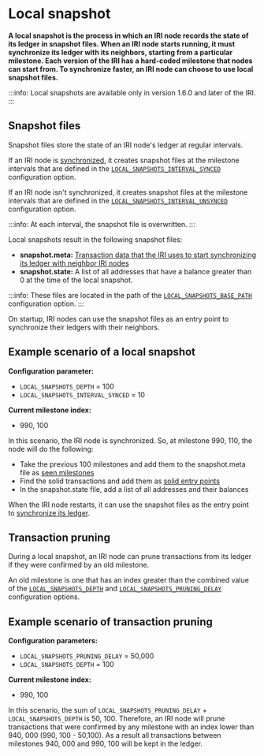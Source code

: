 # Local snapshot

**A local snapshot is the process in which an IRI node records the state of its ledger in snapshot files. When an IRI node starts running, it must synchronize its ledger with its neighbors, starting from a particular milestone. Each version of the IRI has a hard-coded milestone that nodes can start from. To synchronize faster, an IRI node can choose to use local snapshot files.**

:::info:
Local snapshots are available only in version 1.6.0 and later of the IRI.
:::

## Snapshot files

Snapshot files store the state of an IRI node's ledger at regular intervals. 

If an IRI node is [synchronized](../concepts/the-ledger.md#ledger-synchronization), it creates snapshot files at the milestone intervals that are defined in the [`LOCAL_SNAPSHOTS_INTERVAL_SYNCED`](../references/iri-configuration-options.md#local-snapshots-interval-synced) configuration option.

If an IRI node isn't synchronized, it creates snapshot files at the milestone intervals that are defined in the [`LOCAL_SNAPSHOTS_INTERVAL_UNSYNCED`](../references/iri-configuration-options.md#local-snapshots-interval-unsynced) configuration option.

:::info:
At each interval, the snapshot file is overwritten.
:::

Local snapshots result in the following snapshot files:
* **snapshot.meta:** [Transaction data that the IRI uses to start synchronizing its ledger with neighbor IRI nodes](../references/data-in-the-snapshot-metadata-file.md)
* **snapshot.state:** A list of all addresses that have a balance greater than 0 at the time of the local snapshot.

:::info:
These files are located in the path of the [`LOCAL_SNAPSHOTS_BASE_PATH`](../references/iri-configuration-options.md#local-snapshots-base-path) configuration option.
:::

On startup, IRI nodes can use the snapshot files as an entry point to synchronize their ledgers with their neighbors.

## Example scenario of a local snapshot

**Configuration parameter:**

* `LOCAL_SNAPSHOTS_DEPTH` = 100
* `LOCAL_SNAPSHOTS_INTERVAL_SYNCED` = 10

**Current milestone index:**

* 990, 100

In this scenario, the IRI node is synchronized. So, at milestone 990, 110, the node will do the following:

* Take the previous 100 milestones and add them to the snapshot.meta file as [seen milestones](../references/data-in-the-snapshot-metadata-file.md#seen-milestone)
* Find the solid transactions and add them as [solid entry points](../references/data-in-the-snapshot-metadata-file.md#solid-entry-point)
* In the snapshot.state file, add a list of all addresses and their balances

When the IRI node restarts, it can use the snapshot files as the entry point to [synchronize its ledger](../concepts/the-ledger.md#ledger-synchronization).

## Transaction pruning

During a local snapshot, an IRI node can prune transactions from its ledger if they were confirmed by an old milestone.

An old milestone is one that has an index greater than the combined value of the [`LOCAL_SNAPSHOTS_DEPTH`](../references/iri-configuration-options.md#local-snapshots-depth) and [`LOCAL_SNAPSHOTS_PRUNING_DELAY`](../references/iri-configuration-options.md#local-snapshots-pruning-delay) configuration options.

## Example scenario of transaction pruning

**Configuration parameters:**

* `LOCAL_SNAPSHOTS_PRUNING_DELAY` = 50,000
* `LOCAL_SNAPSHOTS_DEPTH` = 100

**Current milestone index:**

* 990, 100

In this scenario, the sum of `LOCAL_SNAPSHOTS_PRUNING_DELAY` + `LOCAL_SNAPSHOTS_DEPTH` is 50, 100. Therefore, an IRI node will prune transactions that were confirmed by any milestone with an index lower than 940, 000 (990, 100 - 50,100). As a result all transactions between milestones 940, 000 and 990, 100 will be kept in the ledger.




